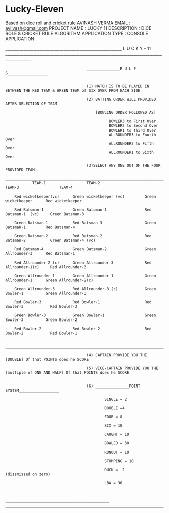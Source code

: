 # Lucky-Eleven
Based on dice roll and cricket rule
                                                AVINASH  VERMA
                                                EMAIL : aviivash@gmail.com
                                                PROJECT NAME : LUCKY 11
                                                DESCRIPTION : DICE ROLE & CRICKET RULE ALGORITHM
                                                APPLICATION TYPE : CONSOLE APPLICATION
                                                


__________________________________________________________ L U C K Y  - 11 ___________________________________________________________________________________________



                                        _______________R U L E S__________________


                                        (1) MATCH IS TO BE PLAYED IN BETWEEN THE RED TEAM & GREEN TEAM of SIX OVER FROM EACH SIDE

                                        (2) BATTING ORDER WILL PROVIDED AFTER SELECTION OF TEAM

                                            [BOWLING ORDER FOLLOWED AS]

                                                  BOWLER3 to First Over
                                                  BOWLER2 to Second Over
                                                  BOWLER1 to Third Over
                                                  ALLROUNDER3 to Fourth  Over
                                                  ALLROUNDER2 to Fifth  Over
                                                  ALLROUNDER1 to Sixth  Over

                                        (3)SELECT ANY ONE OUT OF THE FOUR PROVIDED TEAM .
        _________________________________________________________________________________________________________________
                TEAM-1                  TEAM-2                          TEAM-3                  TEAM-4

        Red wicketkeeper(vc)      Green wicketkeeper (vc)         Green wicketkeeper      Red wicketkeeper

        Red Batsman-1             Green Batsman-1                 Red Batsman-1  (vc)     Green Batsman-3

        Green Batsman-1           Red Batsman-3                   Green Batsman-1         Red Batsman-4

        Green Batsman-2           Red Batsman-2                   Red Batsman-2           Green Batsman-4 (vc)

        Red Batsman-4             Green Batsman-2                 Green Allrounder-3      Red Batsman-1

        Red Allrounder-2 (c)      Green Allrounder-3              Red Allrounder-1(c)     Red Allrounder-3

        Green Allrounder-1        Green Allrounder-1              Green Allrounder-1      Green Allrounder-2(c)

        Green Allrounder-3        Red Allrounder-3 (c)            Green Bowler-1          Green Allrounder-3

        Red Bowler-3              Red Bowler-1                    Red Bowler-3            Red Bowler-3

        Green Bowler-3            Green Bowler-1                  Green Bowler-3          Green Bowler-2

        Red Bowler-2              Red Bowler-2                    Red Bowler-2            Red Bowler-1

        _________________________________________________________________________________________________________________

                                        (4) CAPTAIN PROVIDE YOU THE [DOUBLE] Of that POINTS does he SCORE

                                        (5) VICE-CAPTAIN PROVIDE YOU THE [multiple of ONE AND HALF] Of that POINTS does he SCORE


                                        (6) _______________POINT SYSTEM__________________

                                                SINGLE = 2

                                                DOUBLE =4

                                                FOUR = 8

                                                SIX = 10

                                                CAUGHT = 10

                                                BOWLED = 30

                                                RUNOUT = 10

                                                STUMPING = 10

                                                DUCK = -2       (dissmissed on zero)

                                                LBW = 30


                                            ______________________________________________

_______________________________________________________________________________________________________________________________________________________________________

